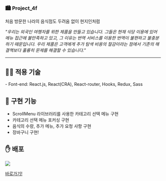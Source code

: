### 🏙 Project_4f

처음 방문한 나라의 음식점도 두려움 없이 현지인처럼 

_"우리는 외국인 여행자를 위한 제품을 만들고 있습니다. 그들은 현재 식당 이용에 있어 메뉴 접근에 불만족하고 있고, 그 이유는 번역 서비스를 이용한 번역이 불편하고 불충분하기 때문입니다. 우리 제품은 고객에게 추가 탐색 비용의 절감이라는 점에서 기존의 해결책보다 훌륭히 문제를 해결할 수 있습니다."_
***

<h2>👨‍💻 적용 기술</h2>
 - Font-end: React.js, React(CRA), React-router, Hooks, Redux, Sass

<h2>🚀 구현 기능</h2>

* ScrollMenu 라이브러리를 사용한 카테고리 선택 메뉴 구현
* 카테고리 선택 메뉴 포커싱 구현
* 음식의 수량, 추가 메뉴, 추가 요청 사항 구현
* 장바구니 구현!

<h2>✋ 배포</h2>

<img src="https://user-images.githubusercontent.com/57799598/177125482-870fb081-e7bd-46ff-8bea-4e2601cb0f1f.png" style="width: 400px, height: 400px"/>

<a href="https://yooinhak.github.io/project_4f">바로가기!</a>

